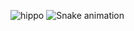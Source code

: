 ![hippo](https://i.giphy.com/22oH1DnFRKzWG1EKTZ.gif)
![Snake animation](https://github.com/Joao-j/Joao-j/blob/output/github-contribution-grid-snake.svg)
